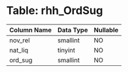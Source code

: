 # Table: rhh_OrdSug

| Column Name | Data Type | Nullable |
|-------------|-----------|----------|
| nov_rel | smallint | NO |
| nat_liq | tinyint | NO |
| ord_sug | smallint | NO |

